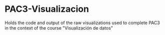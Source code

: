 # PAC3-Visualizacion
Holds the code and output of the raw visualizations used to complete PAC3 in the context of the course "Visualización de datos"
